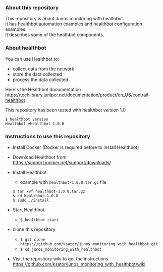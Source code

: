 ### About this repository

This repository is about Junos monitoring with healthbot.  
It has healthbot automation examples and healthbot configuration examples.  
It describes some of the heathbot components.    

### About healthbot

You can use Healthbot to:
 - collect data from the network
 - store the data collected
 - process the data collected

Here's the Healthbot documentation https://techlibrary.juniper.net/documentation/product/en_US/contrail-healthbot  

This repository has been tested with healthbot version 1.0  
```
$ healthbot version
Healthbot vhealthbot-1.0.0
```

### Instructions to use this repository 

- Install Docker (Docker is required before to install Healthbot)
- Download Healthbot from https://support.juniper.net/support/downloads/  
- Install Healthbot 
  - example with ```healthbot-1.0.0.tar.gz``` file
   ```
   $ tar xvf healthbot-1.0.0.tar.gz
   $ cd healthbot-1.0.0
   $ sudo ./install
   ```

- Start Healthbot
  - ```$ healthbot start```  
- clone this repository
  - ```$ git clone https://github.com/ksator/junos_monitoring_with_healthbot.git```
  - ```$ cd junos_monitoring_with_healthbot```
- Visit the repository wiki to get the instructions https://github.com/ksator/junos_monitoring_with_healthbot/wiki
